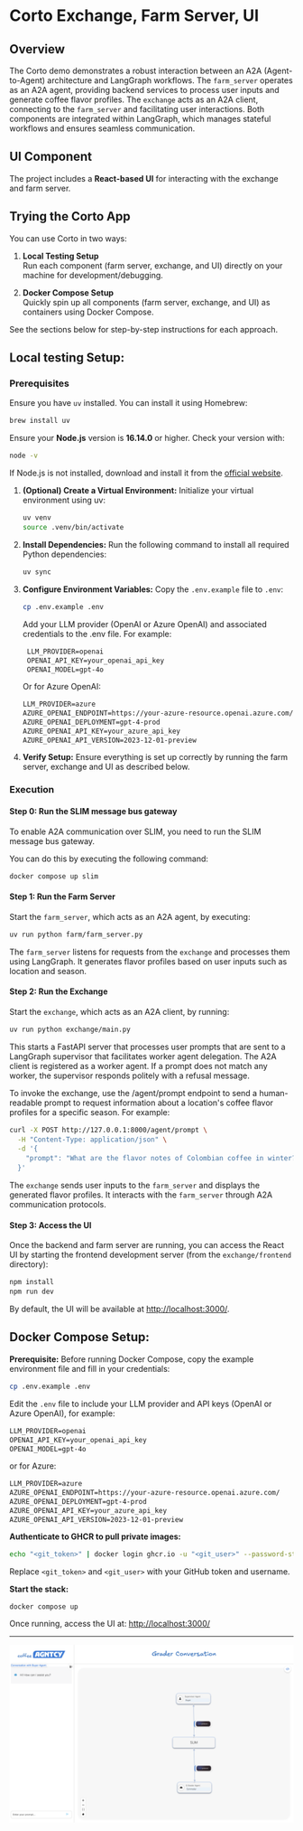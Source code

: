 # Corto Exchange, Farm Server, UI

## Overview

The Corto demo demonstrates a robust interaction between an A2A (Agent-to-Agent) architecture and LangGraph workflows. The `farm_server` operates as an A2A agent, providing backend services to process user inputs and generate coffee flavor profiles. The `exchange` acts as an A2A client, connecting to the `farm_server` and facilitating user interactions. Both components are integrated within LangGraph, which manages stateful workflows and ensures seamless communication.

## UI Component 

The project includes a **React-based UI** for interacting with the exchange and farm server.  


## Trying the Corto App

You can use Corto in two ways:

1. **Local Testing Setup**  
   Run each component (farm server, exchange, and UI) directly on your machine for development/debugging.

2. **Docker Compose Setup**  
   Quickly spin up all components (farm server, exchange, and UI) as containers using Docker Compose.

See the sections below for step-by-step instructions for each approach.

## Local testing Setup:


### Prerequisites

Ensure you have `uv` installed. You can install it using Homebrew:

```sh
brew install uv
```

Ensure your **Node.js** version is **16.14.0** or higher. Check your version with:
  ```sh
  node -v
  ```
If Node.js is not installed, download and install it from the [official website](https://nodejs.org/).

1. **(Optional) Create a Virtual Environment:**
    Initialize your virtual environment using uv:

    ```sh
    uv venv
    source .venv/bin/activate
    ```

2. **Install Dependencies:**
   Run the following command to install all required Python dependencies:

   ```sh
   uv sync
   ```

3. **Configure Environment Variables:**
    Copy the `.env.example` file to `.env`:

    ```sh
    cp .env.example .env
    ```

    Add your LLM provider (OpenAI or Azure OpenAI) and associated credentials to the .env file. For example:
 
   ```env
    LLM_PROVIDER=openai
    OPENAI_API_KEY=your_openai_api_key
    OPENAI_MODEL=gpt-4o
    ```

   Or for Azure OpenAI:

    ```env
    LLM_PROVIDER=azure
    AZURE_OPENAI_ENDPOINT=https://your-azure-resource.openai.azure.com/
    AZURE_OPENAI_DEPLOYMENT=gpt-4-prod
    AZURE_OPENAI_API_KEY=your_azure_api_key
    AZURE_OPENAI_API_VERSION=2023-12-01-preview
    ```

3. **Verify Setup:**
   Ensure everything is set up correctly by running the farm server, exchange and UI as described below.

### Execution

#### Step 0: Run the SLIM message bus gateway
To enable A2A communication over SLIM, you need to run the SLIM message bus gateway. 

You can do this by executing the following command:

```sh
docker compose up slim
```

#### Step 1: Run the Farm Server
Start the `farm_server`, which acts as an A2A agent, by executing:

```sh
uv run python farm/farm_server.py
```

The `farm_server` listens for requests from the `exchange` and processes them using LangGraph. It generates flavor profiles based on user inputs such as location and season.

#### Step 2: Run the Exchange
Start the `exchange`, which acts as an A2A client, by running:

```sh
uv run python exchange/main.py
```

This starts a FastAPI server that processes user prompts that are sent to a LangGraph supervisor that facilitates worker agent delegation. The A2A client is registered as a worker agent. If a prompt does not match any worker, the supervisor responds politely with a refusal message.

To invoke the exchange, use the /agent/prompt endpoint to send a human-readable prompt to request information about a location's coffee flavor profiles for a specific season. For example:
```bash
curl -X POST http://127.0.0.1:8000/agent/prompt \
  -H "Content-Type: application/json" \
  -d '{
    "prompt": "What are the flavor notes of Colombian coffee in winter?"
  }'
```

The `exchange` sends user inputs to the `farm_server` and displays the generated flavor profiles. It interacts with the `farm_server` through A2A communication protocols.


#### Step 3: Access the UI

Once the backend and farm server are running, you can access the React UI by starting the frontend development server (from the `exchange/frontend` directory):

```sh
npm install
npm run dev
```

By default, the UI will be available at [http://localhost:3000/](http://localhost:3000/).



## Docker Compose Setup:

**Prerequisite:**
Before running Docker Compose, copy the example environment file and fill in your credentials:

```sh
cp .env.example .env
```

Edit the `.env` file to include your LLM provider and API keys (OpenAI or Azure OpenAI), for example:

```env
LLM_PROVIDER=openai
OPENAI_API_KEY=your_openai_api_key
OPENAI_MODEL=gpt-4o
```
or for Azure:
```env
LLM_PROVIDER=azure
AZURE_OPENAI_ENDPOINT=https://your-azure-resource.openai.azure.com/
AZURE_OPENAI_DEPLOYMENT=gpt-4-prod
AZURE_OPENAI_API_KEY=your_azure_api_key
AZURE_OPENAI_API_VERSION=2023-12-01-preview
```

**Authenticate to GHCR to pull private images:**

```sh
echo "<git_token>" | docker login ghcr.io -u "<git_user>" --password-stdin
```
Replace `<git_token>` and `<git_user>` with your GitHub token and username.

**Start the stack:**

```sh
docker compose up
```

Once running, access the UI at: [http://localhost:3000/](http://localhost:3000/)

---


![Screenshot](images/corto-ui.png)
